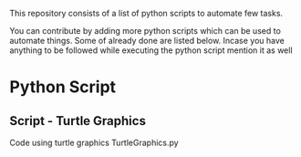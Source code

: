 This repository consists of a list of python scripts to automate few tasks.

You can contribute by adding more python scripts which can be used to automate things. Some of already done are listed below.
Incase you have anything to be followed while executing the python script mention it as well


# Python Script

## Script  - Turtle Graphics

Code using turtle graphics
TurtleGraphics.py


<!-- Updated README links and corrected typos -->
<!-- Updated README links and corrected typos -->
